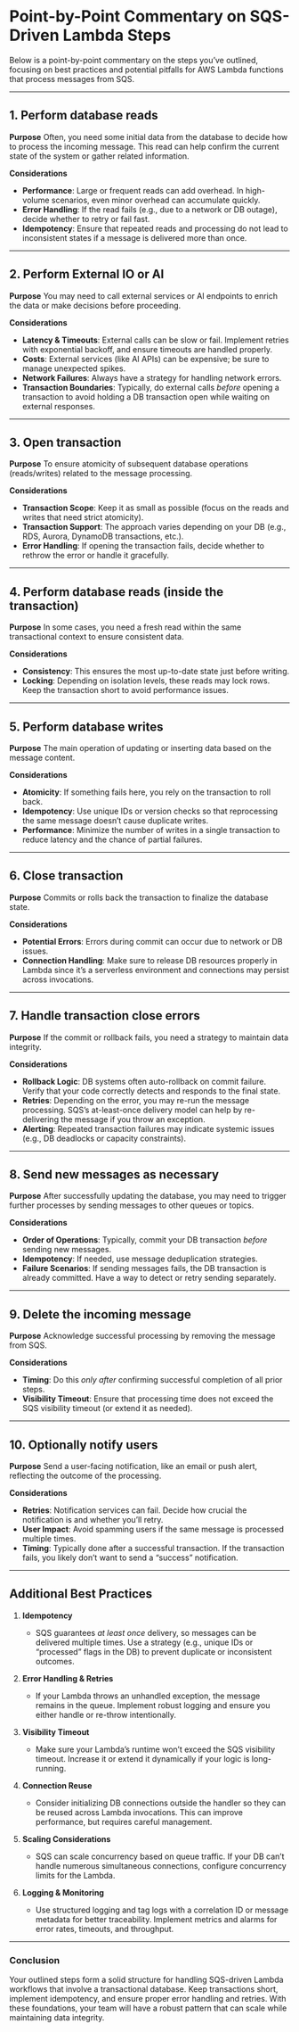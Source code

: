 # Point-by-Point Commentary on SQS-Driven Lambda Steps

Below is a point-by-point commentary on the steps you’ve outlined, focusing on best practices and potential pitfalls for AWS Lambda functions that process messages from SQS.

---

## 1. Perform database reads

**Purpose**
Often, you need some initial data from the database to decide how to process the incoming message. This read can help confirm the current state of the system or gather related information.

**Considerations**
- **Performance**: Large or frequent reads can add overhead. In high-volume scenarios, even minor overhead can accumulate quickly.
- **Error Handling**: If the read fails (e.g., due to a network or DB outage), decide whether to retry or fail fast.
- **Idempotency**: Ensure that repeated reads and processing do not lead to inconsistent states if a message is delivered more than once.

---

## 2. Perform External IO or AI

**Purpose**
You may need to call external services or AI endpoints to enrich the data or make decisions before proceeding.

**Considerations**
- **Latency & Timeouts**: External calls can be slow or fail. Implement retries with exponential backoff, and ensure timeouts are handled properly.
- **Costs**: External services (like AI APIs) can be expensive; be sure to manage unexpected spikes.
- **Network Failures**: Always have a strategy for handling network errors.
- **Transaction Boundaries**: Typically, do external calls _before_ opening a transaction to avoid holding a DB transaction open while waiting on external responses.

---

## 3. Open transaction

**Purpose**
To ensure atomicity of subsequent database operations (reads/writes) related to the message processing.

**Considerations**
- **Transaction Scope**: Keep it as small as possible (focus on the reads and writes that need strict atomicity).
- **Transaction Support**: The approach varies depending on your DB (e.g., RDS, Aurora, DynamoDB transactions, etc.).
- **Error Handling**: If opening the transaction fails, decide whether to rethrow the error or handle it gracefully.

---

## 4. Perform database reads (inside the transaction)

**Purpose**
In some cases, you need a fresh read within the same transactional context to ensure consistent data.

**Considerations**
- **Consistency**: This ensures the most up-to-date state just before writing.
- **Locking**: Depending on isolation levels, these reads may lock rows. Keep the transaction short to avoid performance issues.

---

## 5. Perform database writes

**Purpose**
The main operation of updating or inserting data based on the message content.

**Considerations**
- **Atomicity**: If something fails here, you rely on the transaction to roll back.
- **Idempotency**: Use unique IDs or version checks so that reprocessing the same message doesn’t cause duplicate writes.
- **Performance**: Minimize the number of writes in a single transaction to reduce latency and the chance of partial failures.

---

## 6. Close transaction

**Purpose**
Commits or rolls back the transaction to finalize the database state.

**Considerations**
- **Potential Errors**: Errors during commit can occur due to network or DB issues.
- **Connection Handling**: Make sure to release DB resources properly in Lambda since it’s a serverless environment and connections may persist across invocations.

---

## 7. Handle transaction close errors

**Purpose**
If the commit or rollback fails, you need a strategy to maintain data integrity.

**Considerations**
- **Rollback Logic**: DB systems often auto-rollback on commit failure. Verify that your code correctly detects and responds to the final state.
- **Retries**: Depending on the error, you may re-run the message processing. SQS’s at-least-once delivery model can help by re-delivering the message if you throw an exception.
- **Alerting**: Repeated transaction failures may indicate systemic issues (e.g., DB deadlocks or capacity constraints).

---

## 8. Send new messages as necessary

**Purpose**
After successfully updating the database, you may need to trigger further processes by sending messages to other queues or topics.

**Considerations**
- **Order of Operations**: Typically, commit your DB transaction _before_ sending new messages.
- **Idempotency**: If needed, use message deduplication strategies.
- **Failure Scenarios**: If sending messages fails, the DB transaction is already committed. Have a way to detect or retry sending separately.

---

## 9. Delete the incoming message

**Purpose**
Acknowledge successful processing by removing the message from SQS.

**Considerations**
- **Timing**: Do this _only after_ confirming successful completion of all prior steps.
- **Visibility Timeout**: Ensure that processing time does not exceed the SQS visibility timeout (or extend it as needed).

---

## 10. Optionally notify users

**Purpose**
Send a user-facing notification, like an email or push alert, reflecting the outcome of the processing.

**Considerations**
- **Retries**: Notification services can fail. Decide how crucial the notification is and whether you’ll retry.
- **User Impact**: Avoid spamming users if the same message is processed multiple times.
- **Timing**: Typically done after a successful transaction. If the transaction fails, you likely don’t want to send a “success” notification.

---

## Additional Best Practices

1. **Idempotency**
   - SQS guarantees _at least once_ delivery, so messages can be delivered multiple times. Use a strategy (e.g., unique IDs or “processed” flags in the DB) to prevent duplicate or inconsistent outcomes.

2. **Error Handling & Retries**
   - If your Lambda throws an unhandled exception, the message remains in the queue. Implement robust logging and ensure you either handle or re-throw intentionally.

3. **Visibility Timeout**
   - Make sure your Lambda’s runtime won’t exceed the SQS visibility timeout. Increase it or extend it dynamically if your logic is long-running.

4. **Connection Reuse**
   - Consider initializing DB connections outside the handler so they can be reused across Lambda invocations. This can improve performance, but requires careful management.

5. **Scaling Considerations**
   - SQS can scale concurrency based on queue traffic. If your DB can’t handle numerous simultaneous connections, configure concurrency limits for the Lambda.

6. **Logging & Monitoring**
   - Use structured logging and tag logs with a correlation ID or message metadata for better traceability. Implement metrics and alarms for error rates, timeouts, and throughput.

---

### Conclusion

Your outlined steps form a solid structure for handling SQS-driven Lambda workflows that involve a transactional database. Keep transactions short, implement idempotency, and ensure proper error handling and retries. With these foundations, your team will have a robust pattern that can scale while maintaining data integrity.
